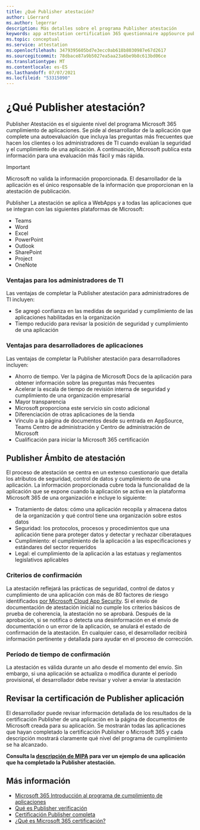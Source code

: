 ```yaml
---
title: ¿Qué Publisher atestación?
author: LGerrard
ms.author: legerrar
description: Más detalles sobre el programa Publisher atestación
keywords: app attestation certification 365 questionnaire appSource publisher
ms.topic: conceptual
ms.service: attestation
ms.openlocfilehash: 3479395605bd7e3ecc0ab618b8030987e67d2617
ms.sourcegitcommit: 78dbace87a9b5027ea5aa23a6be9b8c613bd06ce
ms.translationtype: MT
ms.contentlocale: es-ES
ms.lasthandoff: 07/07/2021
ms.locfileid: "53315090"
---
```

# <a name="what-is-publisher-attestation"></a>¿Qué Publisher atestación?

Publisher Atestación es el siguiente nivel del programa Microsoft 365 cumplimiento de aplicaciones. Se pide al desarrollador de la aplicación que complete una autoevaluación que incluya las preguntas más frecuentes que hacen los clientes o los administradores de TI cuando evalúan la seguridad y el cumplimiento de una aplicación. A continuación, Microsoft publica esta información para una evaluación más fácil y más rápida.

> [!IMPORTANT]
> Microsoft no valida la información proporcionada. El desarrollador de la aplicación es el único responsable de la información que proporcionan en la atestación de publicación. 

Publisher La atestación se aplica a WebApps y a todas las aplicaciones que se integran con las siguientes plataformas de Microsoft:
- Teams
- Word
- Excel
- PowerPoint 
- Outlook
- SharePoint
- Project
- OneNote

### <a name="benefits-for-it-admins"></a>Ventajas para los administradores de TI
Las ventajas de completar la Publisher atestación para administradores de TI incluyen:
-   Se agregó confianza en las medidas de seguridad y cumplimiento de las aplicaciones habilitadas en la organización
-   Tiempo reducido para revisar la posición de seguridad y cumplimiento de una aplicación

### <a name="benefits-for-app-developers"></a>Ventajas para desarrolladores de aplicaciones 
Las ventajas de completar la Publisher atestación para desarrolladores incluyen: 
-   Ahorro de tiempo. Ver la página de Microsoft Docs de la aplicación para obtener información sobre las preguntas más frecuentes
-   Acelerar la escala de tiempo de revisión interna de seguridad y cumplimiento de una organización empresarial
-   Mayor transparencia
- Microsoft proporciona este servicio sin costo adicional
-   Diferenciación de otras aplicaciones de la tienda
-   Vínculo a la página de documentos desde su entrada en AppSource, Teams Centro de administración y Centro de administración de Microsoft
-   Cualificación para iniciar la Microsoft 365 certificación


## <a name="publisher-attestation-scope"></a>Publisher Ámbito de atestación

El proceso de atestación se centra en un extenso cuestionario que detalla los atributos de seguridad, control de datos y cumplimiento de una aplicación. La información proporcionada cubre toda la funcionalidad de la aplicación que se expone cuando la aplicación se activa en la plataforma Microsoft 365 de una organización e incluye lo siguiente:

- Tratamiento de datos: cómo una aplicación recopila y almacena datos de la organización y qué control tiene una organización sobre estos datos
- Seguridad: los protocolos, procesos y procedimientos que una aplicación tiene para proteger datos y detectar y rechazar ciberataques
- Cumplimiento: el cumplimiento de la aplicación a las especificaciones y estándares del sector requeridos
- Legal: el cumplimiento de la aplicación a las estatuas y reglamentos legislativos aplicables

### <a name="confirmation-criteria"></a>Criterios de confirmación

La atestación reflejará las prácticas de seguridad, control de datos y cumplimiento de una aplicación con más de 80 factores de riesgo identificados [por Microsoft Cloud App Security](https://www.microsoft.com/microsoft-365/enterprise-mobility-security/cloud-app-security). Si el envío de documentación de atestación inicial no cumple los criterios básicos de prueba de coherencia, la atestación no se aprobará. Después de la aprobación, si se notifica o detecta una desinformación en el envío de documentación o un error de la aplicación, se anulará el estado de confirmación de la atestación. En cualquier caso, el desarrollador recibirá información pertinente y detallada para ayudar en el proceso de corrección.

### <a name="confirmation-time-frame"></a>Período de tiempo de confirmación

La atestación es válida durante un año desde el momento del envío. Sin embargo, si una aplicación se actualiza o modifica durante el período provisional, el desarrollador debe revisar y volver a enviar la atestación

## <a name="reviewing-an-apps-publisher-attestation"></a>Revisar la certificación de Publisher aplicación

El desarrollador puede revisar información detallada de los resultados de la certificación Publisher de una aplicación en la página de documentos de Microsoft creada para su aplicación. Se mostrarán todas las aplicaciones que hayan completado la certificación Publisher o Microsoft 365 y cada descripción mostrará claramente qué nivel del programa de cumplimiento se ha alcanzado.

**Consulta la [descripción de MIPA](https://docs.microsoft.com/microsoft-365-app-certification/teams/iglobe-mipa-your-personal-assistant?pivots=mcas) para ver un ejemplo de una aplicación que ha completado la Publisher atestación.** 

## <a name="learn-more"></a>Más información

* [Microsoft 365 Introducción al programa de cumplimiento de aplicaciones](~/overview.md)
* [Qué es Publisher verificación](https://docs.microsoft.com/azure/active-directory/develop/publisher-verification-overview)
* [Certificación Publisher completa](~/docs/attestation.md)  
* [¿Qué es Microsoft 365 certificación?](~/docs/enterprise-app-certification-guide.md)

